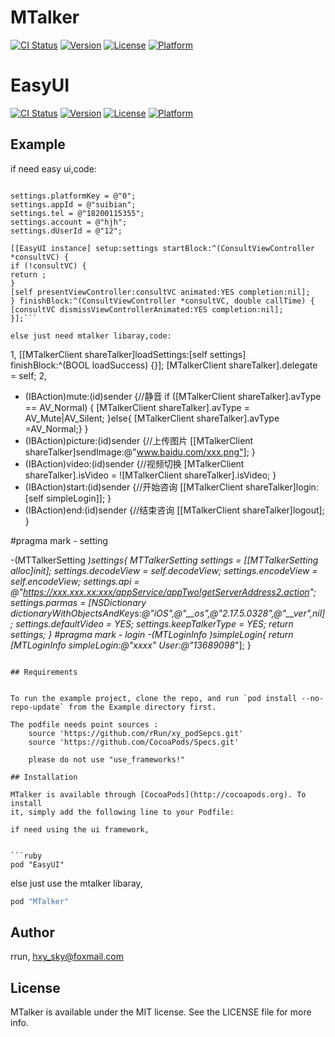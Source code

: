# MTalker

[![CI Status](http://img.shields.io/travis/rrun/MTalker.svg?style=flat)](https://travis-ci.org/rrun/MTalker)
[![Version](https://img.shields.io/cocoapods/v/MTalker.svg?style=flat)](https://github.com/rRun/xy_podSepcs/MTalker)
[![License](https://img.shields.io/cocoapods/l/MTalker.svg?style=flat)](https://github.com/rRun/xy_podSepcs/MTalker)
[![Platform](https://img.shields.io/cocoapods/p/MTalker.svg?style=flat)](https://github.com/rRun/xy_podSepcs/MTalker)

# EasyUI

[![CI Status](http://img.shields.io/travis/rrun/MTalker.svg?style=flat)](https://travis-ci.org/rrun/MTalker)
[![Version](https://img.shields.io/cocoapods/v/MTalker.svg?style=flat)](https://github.com/rRun/xy_podSepcs/MTalker)
[![License](https://img.shields.io/cocoapods/l/MTalker.svg?style=flat)](https://github.com/rRun/xy_podSepcs/MTalker)
[![Platform](https://img.shields.io/cocoapods/p/MTalker.svg?style=flat)](https://github.com/rRun/xy_podSepcs/MTalker)


## Example
if need easy ui,code:
```EasyUISettings *settings = [[EasyUISettings alloc]init];

settings.platformKey = @"0";
settings.appId = @"suibian";
settings.tel = @"18200115355";
settings.account = @"hjh";
settings.dUserId = @"12";

[[EasyUI instance] setup:settings startBlock:^(ConsultViewController *consultVC) {
if (!consultVC) {
return ;
}
[self presentViewController:consultVC animated:YES completion:nil];
} finishBlock:^(ConsultViewController *consultVC, double callTime) {
[consultVC dismissViewControllerAnimated:YES completion:nil];
}];```

else just need mtalker libaray,code:
```
1,
[[MTalkerClient shareTalker]loadSettings:[self settings] finishBlock:^(BOOL loadSuccess) {}];
[MTalkerClient shareTalker].delegate = self;
2,
- (IBAction)mute:(id)sender {//静音
if ([MTalkerClient shareTalker].avType == AV_Normal) {
[MTalkerClient shareTalker].avType = AV_Mute|AV_Silent;
}else{
[MTalkerClient shareTalker].avType =AV_Normal;}
}
- (IBAction)picture:(id)sender {//上传图片
[[MTalkerClient shareTalker]sendImage:@"www.baidu.com/xxx.png"];
}
- (IBAction)video:(id)sender {//视频切换
[MTalkerClient shareTalker].isVideo = ![MTalkerClient shareTalker].isVideo;
}
- (IBAction)start:(id)sender {//开始咨询
[[MTalkerClient shareTalker]login:[self simpleLogin]];
}
- (IBAction)end:(id)sender {//结束咨询
[[MTalkerClient shareTalker]logout];
}

#pragma mark - setting

-(MTTalkerSetting *)settings{
MTTalkerSetting *settings = [[MTTalkerSetting alloc]init];
settings.decodeView = self.decodeView;
settings.encodeView = self.encodeView;
settings.api = @"https://xxx.xxx.xx:xxx/appService/appTwo!getServerAddress2.action";
settings.parmas = [NSDictionary dictionaryWithObjectsAndKeys:@"iOS",@"__os",@"2.17.5.0328",@"__ver",nil];
settings.defaultVideo = YES;
settings.keepTalkerType = YES;
return settings;
} 
#pragma mark - login
-(MTLoginInfo *)simpleLogin{
return [MTLoginInfo simpleLogin:@"xxxx" User:@"13689098***"];
}

```

## Requirements


To run the example project, clone the repo, and run `pod install --no-repo-update` from the Example directory first.

The podfile needs point sources :
    source 'https://github.com/rRun/xy_podSepcs.git'
    source 'https://github.com/CocoaPods/Specs.git'
    
    please do not use "use_frameworks!"

## Installation

MTalker is available through [CocoaPods](http://cocoapods.org). To install
it, simply add the following line to your Podfile:

if need using the ui framework,


```ruby
pod "EasyUI" 
```
else just use the mtalker libaray,

```ruby
pod "MTalker" 
```

## Author

rrun, hxy_sky@foxmail.com

## License

MTalker is available under the MIT license. See the LICENSE file for more info.
